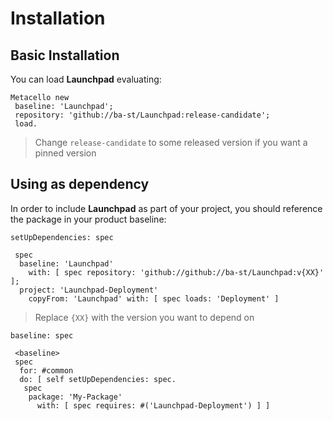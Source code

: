 # Installation

## Basic Installation

You can load **Launchpad** evaluating:

```smalltalk
Metacello new
 baseline: 'Launchpad';
 repository: 'github://ba-st/Launchpad:release-candidate';
 load.
```

> Change `release-candidate` to some released version if you want a pinned version

## Using as dependency

In order to include **Launchpad** as part of your project, you should reference
the package in your product baseline:

```smalltalk
setUpDependencies: spec

 spec
  baseline: 'Launchpad' 
    with: [ spec repository: 'github://github://ba-st/Launchpad:v{XX}' ];
  project: 'Launchpad-Deployment' 
    copyFrom: 'Launchpad' with: [ spec loads: 'Deployment' ]
```

> Replace `{XX}` with the version you want to depend on

```smalltalk
baseline: spec

 <baseline>
 spec
  for: #common
  do: [ self setUpDependencies: spec.
   spec
    package: 'My-Package' 
      with: [ spec requires: #('Launchpad-Deployment') ] ]
```
